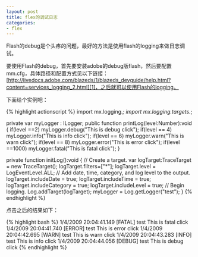 ```yaml
---
layout: post
title: flex的调试日志
categories:
- flex
---
```

Flash的debug是个头疼的问题，最好的方法是使用flash的logging来做日志调试。

要使用Flash的debug，首先要安装adobe的debug版flash，然后要配置mm.cfg，具体路径和配置方式见以下链接：[http://livedocs.adobe.com/blazeds/1/blazeds_devguide/help.html?content=services_logging_2.html][1]，之后就可以使用Flash的logging。

下面给个实例吧：

{% highlight actionscript %}
import mx.logging.*;
import mx.logging.targets.*;

private var myLogger : ILogger;
public function printLog(level:Number):void {
    if(level ==2) myLogger.debug("This is debug click");
    if(level == 4) myLogger.info("This is info click");
    if(level == 6) myLogger.warn("This is warn click");
    if(level == 8) myLogger.error("This is error click");
    if(level ==1000) myLogger.fatal("This is fatal click");
}

private function initLog():void {
    // Create a target.
    var logTarget:TraceTarget = new TraceTarget();
    logTarget.filters=["*"];
    logTarget.level = LogEventLevel.ALL;
    // Add date, time, category, and log level to the output.
    logTarget.includeDate = true;
    logTarget.includeTime = true;
    logTarget.includeCategory = true;
    logTarget.includeLevel = true;
    // Begin logging.
    Log.addTarget(logTarget);
    myLogger = Log.getLogger("test");
}
{% endhighlight %}

点击之后的结果如下：

{% highlight bash %}
1/4/2009 20:04:41.149 [FATAL] test This is fatal click
1/4/2009 20:04:41.740 [ERROR] test This is error click
1/4/2009 20:04:42.695 [WARN] test This is warn click
1/4/2009 20:04:43.283 [INFO] test This is info click
1/4/2009 20:04:44.056 [DEBUG] test This is debug click
{% endhighlight %}


  [1]: http://livedocs.adobe.com/blazeds/1/blazeds_devguide/help.html?content=services_logging_2.html

